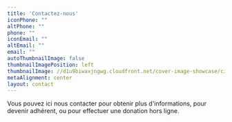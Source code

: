 ```yaml
---
title: 'Contactez-nous'
iconPhone: ""
altPhone: ""
phone: ""
iconEmail: ""
altEmail: ""
email: ""
autoThumbnailImage: false
thumbnailImagePosition: left
thumbnailImage: //d1u9biwaxjngwg.cloudfront.net/cover-image-showcase/city-750.jpg
metaAlignment: center
layout: contact
---
```


Vous pouvez ici nous contacter pour obtenir plus d'informations, pour devenir adhérent, ou pour effectuer une donation hors ligne.
